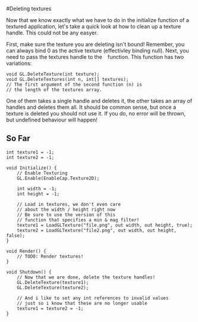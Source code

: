 #Deleting textures

Now that we know exactly what we have to do in the initialize function of a textured application, let's take a quick look at how to clean up a texture handle. This could not be any easyer.

First, make sure the texture you are deleting isn't bound! Remember, you can always bind 0 as the active texture (effectivley binding null). Next, you need to pass the textures handle to the ``` ``` function. This function has two variations:

```
void GL.DeleteTexture(int texture);
void GL.DeleteTextures(int n, int[] textures);
// The first argument of the second function (n) is
// the length of the textures array.
```

One of them takes a single handle and deletes it, the other takes an array of handles and deletes them all. It should be common sense, but once a texture is deleted you should not use it. If you do, no error will be thrown, but undefined behaviour will happen!

## So Far

```
int texture1 = -1;
int texture2 = -1;

void Initialize() {
    // Enable Texturing
    GL.Enable(EnableCap.Texture2D);
    
    int width = -1;
    int height = -1;
    
    // Load in textures, we don't even care 
    // about the width / height right now
    // Be sure to use the version of this 
    // function that specifies a min & mag filter!
    texture1 = LoadGLTexture("file.png", out width, out height, true);
    texture2 = LoadGLTexture("file2.png", out width, out height, false);
}

void Render() {
    // TODO: Render textures!
}

void Shutdown() {
    // Now that we are done, delete the texture handles!
    GL.DeleteTexture(texture1);
    GL.DeleteTexture(texture2);
    
    // And i like to set any int references to invalid values
    // just so i know that these are no longer usable
    texture1 = texture2 = -1;
}
```